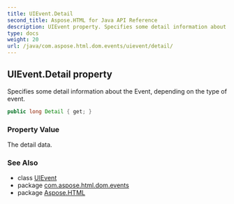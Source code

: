 ```yaml
---
title: UIEvent.Detail
second_title: Aspose.HTML for Java API Reference
description: UIEvent property. Specifies some detail information about the Event depending on the type of event
type: docs
weight: 20
url: /java/com.aspose.html.dom.events/uievent/detail/
---
```

## UIEvent.Detail property

Specifies some detail information about the Event, depending on the type of event.

```java
public long Detail { get; }
```

### Property Value

The detail data.

### See Also

* class [UIEvent](../)
* package [com.aspose.html.dom.events](../../../com.aspose.html.dom.events/)
* package [Aspose.HTML](../../../)

